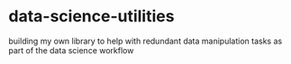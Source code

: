 # data-science-utilities
building my own library to help with redundant data manipulation tasks as part of the data science workflow
